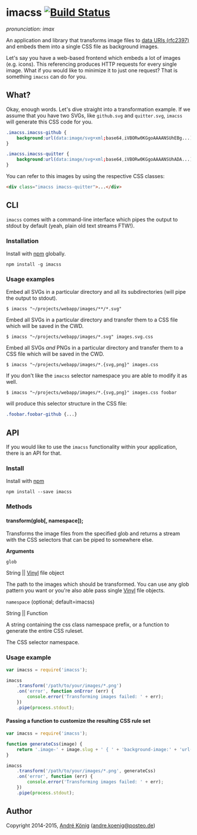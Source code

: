 # imacss [![Build Status](https://travis-ci.org/akoenig/imacss.png?branch=master)](https://travis-ci.org/akoenig/imacss)

_pronunciation: imax_

An application and library that transforms image files to [data URIs (rfc2397)](https://www.ietf.org/rfc/rfc2397.txt) and embeds them into a single CSS file as background images.

Let's say you have a web-based frontend which embeds a lot of images (e.g. icons). This referencing produces HTTP requests for every single image. What if you would like to minimize it to just one request? That is something `imacss` can do for you.

## What?

Okay, enough words. Let's dive straight into a transformation example. If we assume that you have two SVGs, like `github.svg` and `quitter.svg`, `imacss` will generate this CSS code for you.

```css
.imacss.imacss-github {
    background:url(data:image/svg+xml;base64,iVBORw0KGgoAAAANSUhEBg...);
}

.imacss.imacss-quitter {
    background:url(data:image/svg+xml;base64,iVBORw0KGgoAAAANSUhADA...);
}
```

You can refer to this images by using the respective CSS classes:

```html
<div class="imacss imacss-quitter">...</div>
```

## CLI

`imacss` comes with a command-line interface which pipes the output to stdout by default (yeah, plain old text streams FTW!).

### Installation

Install with [npm](https://npmjs.org/package/imacss) globally.

    npm install -g imacss

### Usage examples

Embed all SVGs in a particular directory and all its subdirectories (will pipe the output to stdout).

    $ imacss "~/projects/webapp/images/**/*.svg"

Embed all SVGs in a particular directory and transfer them to a CSS file which will be saved in the CWD.

    $ imacss "~/projects/webapp/images/*.svg" images.svg.css

Embed all SVGs _and_ PNGs in a particular directory and transfer them to a CSS file which will be saved in the CWD.

    $ imacss "~/projects/webapp/images/*.{svg,png}" images.css

If you don't like the `imacss` selector namespace you are able to modify it as well.

    $ imacss "~/projects/webapp/images/*.{svg,png}" images.css foobar

will produce this selector structure in the CSS file:

```css
.foobar.foobar-github {...}
```

## API

If you would like to use the `imacss` functionality within your application, there is an API for that.

### Install

Install with [npm](https://npmjs.org/package/imacss)

    npm install --save imacss

### Methods

#### transform(glob[, namespace]);

Transforms the image files from the specified glob and returns a stream with the CSS selectors that can be piped to somewhere else.

**Arguments**

`glob`

String || [Vinyl](https://github.com/wearefractal/vinyl) file object

The path to the images which should be transformed. You can use any glob pattern you want or you're also able pass single [Vinyl](https://github.com/wearefractal/vinyl) file objects.

`namespace` (optional; default=imacss)

String || Function

A string containing the css class namespace prefix, or a function to generate the entire CSS ruleset.

The CSS selector namespace.

### Usage example

```javascript
var imacss = require('imacss');

imacss
    .transform('/path/to/your/images/*.png')
    .on('error', function onError (err) {
        console.error('Transforming images failed: ' + err);
    })
    .pipe(process.stdout);
```

#### Passing a function to customize the resulting CSS rule set

```javascript
var imacss = require('imacss');

function generateCss(image) {
    return '.image-' + image.slug + ' { ' + 'background-image:' + 'url(\'' + image.datauri + '\'); }';
}

imacss
    .transform('/path/to/your/images/*.png', generateCss)
    .on('error', function (err) {
        console.error('Transforming images failed: ' + err);
    })
    .pipe(process.stdout);
```

## Author

Copyright 2014-2015, [André König](http://andrekoenig.info) (andre.koenig@posteo.de)
